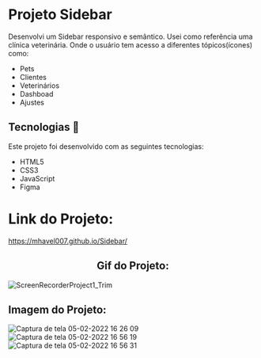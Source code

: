 # Projeto Sidebar

Desenvolvi um Sidebar responsivo e semântico.
Usei como referência uma clínica veterinária. Onde o usuário tem acesso a diferentes tópicos(ícones) como:

- Pets
- Clientes
- Veterinários
- Dashboad
- Ajustes

## Tecnologias 🚀

Este projeto foi desenvolvido com as seguintes tecnologias:
- HTML5
- CSS3
- JavaScript
- Figma 

<h1 aling="center"> Link do Projeto:</h1>

https://mhavel007.github.io/Sidebar/


<h2 align="center">Gif do Projeto:</h2>

![ScreenRecorderProject1_Trim](https://user-images.githubusercontent.com/93487439/152656810-dcf2e7da-903a-4e66-8074-94bc93c1c2e1.gif)

## Imagem do Projeto:

![Captura de tela 05-02-2022 16 26 09](https://user-images.githubusercontent.com/93487439/152656894-9b939694-2e35-4d36-a8e7-2de1fcd7b71d.png)
![Captura de tela 05-02-2022 16 56 19](https://user-images.githubusercontent.com/93487439/152656896-aa45ac8b-3ef0-463d-a97e-419ef8fa919b.png)
![Captura de tela 05-02-2022 16 56 31](https://user-images.githubusercontent.com/93487439/152656897-b7dcf5cf-f0fd-48ce-9e6b-fbd4546e3c8e.png)

